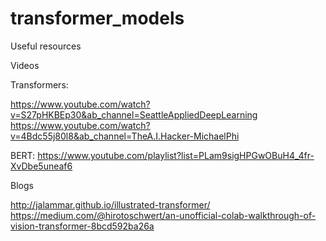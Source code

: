 # transformer_models


Useful resources

Videos

Transformers:

https://www.youtube.com/watch?v=S27pHKBEp30&ab_channel=SeattleAppliedDeepLearning
https://www.youtube.com/watch?v=4Bdc55j80l8&ab_channel=TheA.I.Hacker-MichaelPhi

BERT:
https://www.youtube.com/playlist?list=PLam9sigHPGwOBuH4_4fr-XvDbe5uneaf6

Blogs

http://jalammar.github.io/illustrated-transformer/
https://medium.com/@hirotoschwert/an-unofficial-colab-walkthrough-of-vision-transformer-8bcd592ba26a



